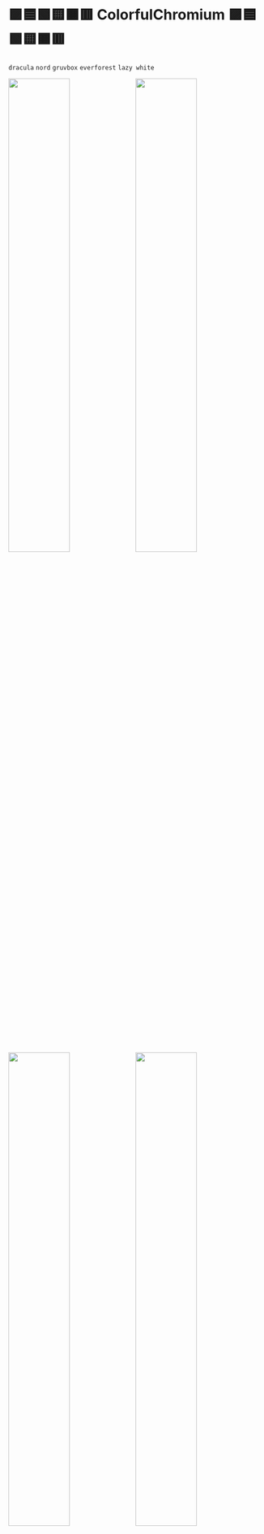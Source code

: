 # 🟪🟦🟩🟨🟧🟥 ColorfulChromium 🟪🟦🟩🟨🟧🟥
`dracula` `nord` `gruvbox` `everforest` `lazy white` 
<p align="centre">
<img src="https://user-images.githubusercontent.com/89298319/209445938-c73c2ae9-71fe-47c3-8ff8-93507a34f40c.png" width="49%">
<img src="https://user-images.githubusercontent.com/89298319/209445906-53f66dae-a06b-4ccf-afb9-200a90bdb83c.png" width="49%">
<p align="centre">
<img src="https://user-images.githubusercontent.com/89298319/209445926-ddf4dc29-9f3d-460e-b4ef-8af642137e0a.png" width="49%">
<img src="https://user-images.githubusercontent.com/89298319/209445901-c38d01ee-9e17-484d-8589-20a03dd2e80b.png" width="49%">
</p>
<p align="centre">
<img src="https://user-images.githubusercontent.com/89298319/209445951-bb77ee80-5fb1-4c1e-b944-5ccdd0ab9897.png" width="49%">
</p>

## (WIP🚧 The files have some non-essential attachments from its legacy version used in chrome. Feel free to alter them.)
### How to use:
1) Download and extract the code
2) Go to edge://extensions/ and toggle these:![image](https://user-images.githubusercontent.com/89298319/209340724-b641cb23-a399-477f-80e0-3edc4298fef4.png)
3) Go to "Load unpacked" and select the folder with the theme of your choice. ![image](https://user-images.githubusercontent.com/89298319/209340932-0acf28df-cb51-4d32-a7c9-8a4ddb1ba64e.png)

# 🖼️📷
The wallpaper format may not be lossless so if you want a different resolution or noise level, right-click the images and `search the web for images`. 
<p align="centre">
<img src="https://user-images.githubusercontent.com/89298319/209445444-acd7aaa3-fab4-4841-bbe1-7e7687055c22.jpg" width="49%">
<img src="https://user-images.githubusercontent.com/89298319/209445860-446f67ee-b899-47ea-94c8-b5c556273390.jpg" width="49%">
<p align="centre">
<img src="https://user-images.githubusercontent.com/89298319/209445431-b6a2a630-bc39-4aac-ae4b-370be5946855.jpg" width="49%">
<img src="https://user-images.githubusercontent.com/89298319/209445436-72fb4551-2d27-4c02-a1d6-59fea9569ca0.jpg" width="49%">
</p>
<p align="centre">
<img src="https://user-images.githubusercontent.com/89298319/209445495-a38ab36b-f116-4845-bb6a-fe4a3b798336.png" width="49%">
</p>

# 🎊
